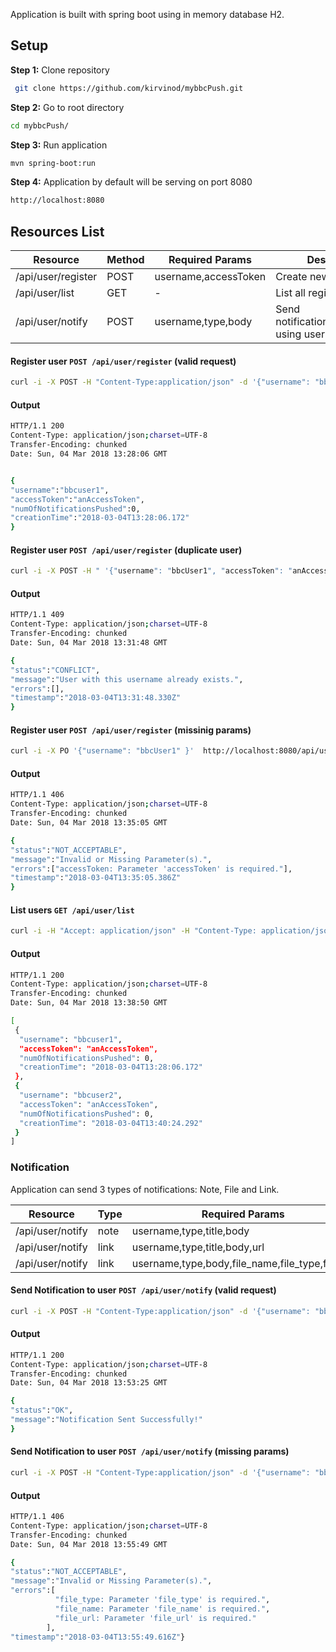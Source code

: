 Application is built with spring boot using in memory database H2. 

## Setup

**Step 1:**  Clone repository

```sh
 git clone https://github.com/kirvinod/mybbcPush.git
```

**Step 2:** Go to root directory

```sh
cd mybbcPush/
```

**Step 3:** Run application

```sh
mvn spring-boot:run
```

**Step 4:** Application by default will be serving on port 8080

```sh
http://localhost:8080
```

## Resources List


| Resource           | Method  | Required Params      | Description                                      |
| ------------------ | --------| -----------------    | ------------------------------------------------ |
| /api/user/register | POST    | username,accessToken | Create new user                                  |
| /api/user/list     | GET     | -                    | List all registred users                         |
| /api/user/notify   | POST    | username,type,body   | Send notification(note/file/link) using username |


#### Register user `POST /api/user/register` (valid request)

```sh
curl -i -X POST -H "Content-Type:application/json" -d '{"username": "bbcUser1", "accessToken": "anAccessToken" }'  http://localhost:8080/api/user/register 
```

#### Output

```sh
HTTP/1.1 200 
Content-Type: application/json;charset=UTF-8
Transfer-Encoding: chunked
Date: Sun, 04 Mar 2018 13:28:06 GMT


{
"username":"bbcuser1",
"accessToken":"anAccessToken",
"numOfNotificationsPushed":0,
"creationTime":"2018-03-04T13:28:06.172"
}
```

#### Register user `POST /api/user/register` (duplicate user)

```sh
curl -i -X POST -H " '{"username": "bbcUser1", "accessToken": "anAccessToken" }'  http://localhost:8080/api/user/register 
```

#### Output
```sh
HTTP/1.1 409 
Content-Type: application/json;charset=UTF-8
Transfer-Encoding: chunked
Date: Sun, 04 Mar 2018 13:31:48 GMT

{
"status":"CONFLICT",
"message":"User with this username already exists.",
"errors":[],
"timestamp":"2018-03-04T13:31:48.330Z"
}
```
#### Register user `POST /api/user/register` (missinig params)

```sh
curl -i -X PO '{"username": "bbcUser1" }'  http://localhost:8080/api/user/register 
```
#### Output
```sh
HTTP/1.1 406 
Content-Type: application/json;charset=UTF-8
Transfer-Encoding: chunked
Date: Sun, 04 Mar 2018 13:35:05 GMT

{
"status":"NOT_ACCEPTABLE",
"message":"Invalid or Missing Parameter(s).",
"errors":["accessToken: Parameter 'accessToken' is required."],
"timestamp":"2018-03-04T13:35:05.386Z"
}
```

#### List users `GET /api/user/list` 

```sh
curl -i -H "Accept: application/json" -H "Content-Type: application/json" http://localhost:8080/api/user/list 
```

#### Output
```sh
HTTP/1.1 200 
Content-Type: application/json;charset=UTF-8
Transfer-Encoding: chunked
Date: Sun, 04 Mar 2018 13:38:50 GMT

[
 {
  "username": "bbcuser1",
  "accessToken": "anAccessToken",
  "numOfNotificationsPushed": 0,
  "creationTime": "2018-03-04T13:28:06.172"
 },
 {
  "username": "bbcuser2",
  "accessToken": "anAccessToken",
  "numOfNotificationsPushed": 0,
  "creationTime": "2018-03-04T13:40:24.292"
 }
]
```


### Notification

Application can send 3 types of notifications: Note, File and Link.

| Resource           | Type    | Required Params      |
| ------------------ | --------| -----------------    |
| /api/user/notify   | note    | username,type,title,body | 
| /api/user/notify   | link    | username,type,title,body,url |
| /api/user/notify   | link    | username,type,body,file_name,file_type,file_url |

#### Send Notification to user `POST /api/user/notify` (valid request)
```sh
curl -i -X POST -H "Content-Type:application/json" -d '{"username": "bbcUser1", "type": "note", "title": "t1", "body":"b1"}'  http://localhost:8080/api/user/notify
```

#### Output
```sh
HTTP/1.1 200 
Content-Type: application/json;charset=UTF-8
Transfer-Encoding: chunked
Date: Sun, 04 Mar 2018 13:53:25 GMT

{
"status":"OK",
"message":"Notification Sent Successfully!"
}

```

#### Send Notification to user `POST /api/user/notify` (missing params)
```sh
curl -i -X POST -H "Content-Type:application/json" -d '{"username": "bbcUser1", "type": "file",  "body":"b1"}'  http://localhost:8080/api/user/notify
```
#### Output
```sh
HTTP/1.1 406 
Content-Type: application/json;charset=UTF-8
Transfer-Encoding: chunked
Date: Sun, 04 Mar 2018 13:55:49 GMT

{
"status":"NOT_ACCEPTABLE",
"message":"Invalid or Missing Parameter(s).",
"errors":[
          "file_type: Parameter 'file_type' is required.",
          "file_name: Parameter 'file_name' is required.",
          "file_url: Parameter 'file_url' is required."
        ],
"timestamp":"2018-03-04T13:55:49.616Z"}
```
